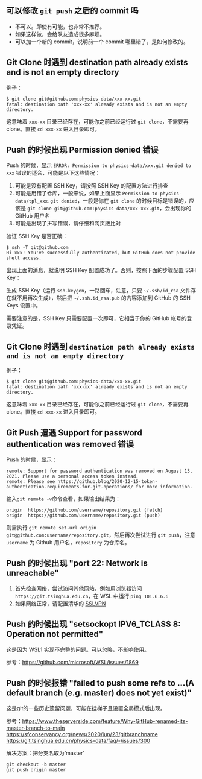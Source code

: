 ## 可以修改 `git push` 之后的 commit 吗

- 不可以。即使有可能，也非常不推荐。
- 如果这样做，会给队友造成很多麻烦。
- 可以加一个新的 commit，说明前一个 commit 哪里错了，是如何修改的。

## Git Clone 时遇到 destination path already exists and is not an empty directory

例子：

```shell
$ git clone git@github.com:physics-data/xxx-xx.git
fatal: destination path 'xxx-xx' already exists and is not an empty directory.
```

这意味着 `xxx-xx` 目录已经存在，可能你之前已经运行过 `git clone`，不需要再 clone。直接 `cd xxx-xx` 进入目录即可。

## Push 的时候出现 Permission denied 错误

Push 的时候，显示 `ERROR: Permission to physics-data/xxx.git denied to xxx` 错误的适合，可能是以下这些情况：

1. 可能是没有配置 SSH Key，请按照 SSH Key 的配置方法进行排查
2. 可能是用错了仓库，一般来说，如果上面显示 `Permission to physics-data/tpl_xxx.git denied`，一般是你在 `git clone` 的时候目标是错误的，应该是 `git clone git@github.com:physics-data/xxx-xxx.git`，会出现你的 GitHub 用户名
3. 可能是出现了拼写错误，请仔细和网页版比对

验证 SSH Key 是否正确：

```shell
$ ssh -T git@github.com
Hi xxx! You've successfully authenticated, but GitHub does not provide shell access.
```

出现上面的消息，就说明 SSH Key 配置成功了。否则，按照下面的步骤配置 SSH Key：

生成 SSH Key（运行 `ssh-keygen`，一路回车，注意，只要 `~/.ssh/id_rsa` 文件存在就不用再次生成），然后把 `~/.ssh.id_rsa.pub` 的内容添加到 GitHub 的 SSH Keys 设置中。

需要注意的是，SSH Key 只需要配置一次即可，它相当于你的 GitHub 帐号的登录凭证。

## Git Clone 时遇到 `destination path already exists and is not an empty directory`

例子：

```shell
$ git clone git@github.com:physics-data/xxx-xx.git
fatal: destination path 'xxx-xx' already exists and is not an empty directory.
```

这意味着 `xxx-xx` 目录已经存在，可能你之前已经运行过 `git clone`，不需要再 clone。直接 `cd xxx-xx` 进入目录即可。

## Git Push 遭遇 Support for password authentication was removed 错误

Push 的时候，显示：
```shell
remote: Support for password authentication was removed on August 13, 2021. Please use a personal access token instead.
remote: Please see https://github.blog/2020-12-15-token-authentication-requirements-for-git-operations/ for more information.
```

输入`git remote -v`命令查看，如果输出结果为：
```shell
origin  https://github.com/username/repository.git (fetch)
origin  https://github.com/username/repository.git (push)
```

则需执行 `git remote set-url origin git@github.com:username/repository.git`，然后再次尝试进行 `git push`，注意 `username` 为 Github 用户名，`repository` 为仓库名。

## Push 的时候出现 "port 22: Network is unreachable"

1. 首先检查网络，尝试访问其他网站，例如用浏览器访问 `https://git.tsinghua.edu.cn`，在 WSL 中运行 `ping 101.6.6.6`
2. 如果网络正常，请配置清华的 [SSLVPN](https://deny.tsinghua.edu.cn)

## Push 的时候出现 "setsockopt IPV6_TCLASS 8: Operation not permitted"

这是因为 WSL1 实现不完整的问题。可以忽略，不影响使用。

参考：<https://github.com/microsoft/WSL/issues/1869>

## Push 的时候报错 "failed to push some refs to ...(A default branch (e.g. master) does not yet exist)"

这是git的一些历史遗留问题，可能在挂梯子且设置全局模式后出现。

参考：<https://www.theserverside.com/feature/Why-GitHub-renamed-its-master-branch-to-main>
     <https://sfconservancy.org/news/2020/jun/23/gitbranchname>
     <https://git.tsinghua.edu.cn/physics-data/faq/-/issues/300>

解决方案：把分支名取为‘master’

```
git checkout -b master
git push origin master

```

